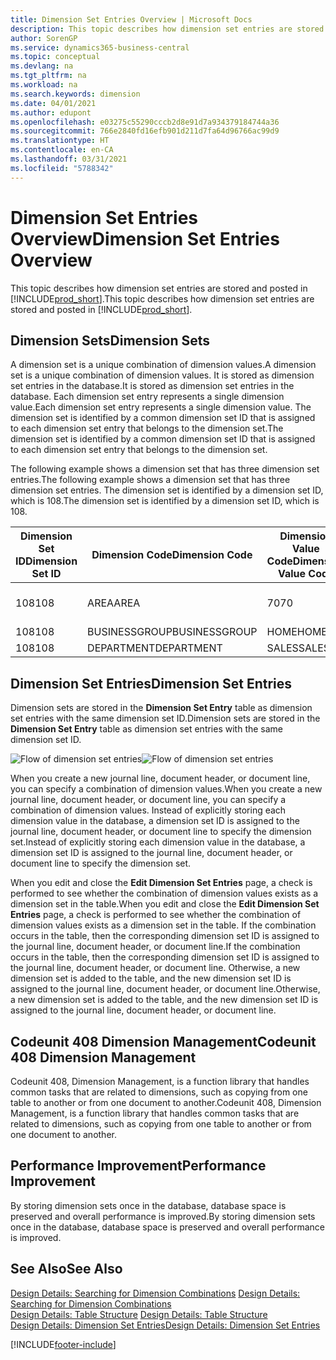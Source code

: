 ```yaml
---
title: Dimension Set Entries Overview | Microsoft Docs
description: This topic describes how dimension set entries are stored and posted in Dynamcis 365.
author: SorenGP
ms.service: dynamics365-business-central
ms.topic: conceptual
ms.devlang: na
ms.tgt_pltfrm: na
ms.workload: na
ms.search.keywords: dimension
ms.date: 04/01/2021
ms.author: edupont
ms.openlocfilehash: e03275c55290cccb2d8e91d7a934379184744a36
ms.sourcegitcommit: 766e2840fd16efb901d211d7fa64d96766ac99d9
ms.translationtype: HT
ms.contentlocale: en-CA
ms.lasthandoff: 03/31/2021
ms.locfileid: "5788342"
---
```

# <a name="dimension-set-entries-overview"></a><span data-ttu-id="2f762-103">Dimension Set Entries Overview</span><span class="sxs-lookup"><span data-stu-id="2f762-103">Dimension Set Entries Overview</span></span>
<span data-ttu-id="2f762-104">This topic describes how dimension set entries are stored and posted in [!INCLUDE[prod_short](includes/prod_short.md)].</span><span class="sxs-lookup"><span data-stu-id="2f762-104">This topic describes how dimension set entries are stored and posted in [!INCLUDE[prod_short](includes/prod_short.md)].</span></span>  

## <a name="dimension-sets"></a><span data-ttu-id="2f762-105">Dimension Sets</span><span class="sxs-lookup"><span data-stu-id="2f762-105">Dimension Sets</span></span>  
<span data-ttu-id="2f762-106">A dimension set is a unique combination of dimension values.</span><span class="sxs-lookup"><span data-stu-id="2f762-106">A dimension set is a unique combination of dimension values.</span></span> <span data-ttu-id="2f762-107">It is stored as dimension set entries in the database.</span><span class="sxs-lookup"><span data-stu-id="2f762-107">It is stored as dimension set entries in the database.</span></span> <span data-ttu-id="2f762-108">Each dimension set entry represents a single dimension value.</span><span class="sxs-lookup"><span data-stu-id="2f762-108">Each dimension set entry represents a single dimension value.</span></span> <span data-ttu-id="2f762-109">The dimension set is identified by a common dimension set ID that is assigned to each dimension set entry that belongs to the dimension set.</span><span class="sxs-lookup"><span data-stu-id="2f762-109">The dimension set is identified by a common dimension set ID that is assigned to each dimension set entry that belongs to the dimension set.</span></span>  

<span data-ttu-id="2f762-110">The following example shows a dimension set that has three dimension set entries.</span><span class="sxs-lookup"><span data-stu-id="2f762-110">The following example shows a dimension set that has three dimension set entries.</span></span> <span data-ttu-id="2f762-111">The dimension set is identified by a dimension set ID, which is 108.</span><span class="sxs-lookup"><span data-stu-id="2f762-111">The dimension set is identified by a dimension set ID, which is 108.</span></span>  

|<span data-ttu-id="2f762-112">Dimension Set ID</span><span class="sxs-lookup"><span data-stu-id="2f762-112">Dimension Set ID</span></span>|<span data-ttu-id="2f762-113">Dimension Code</span><span class="sxs-lookup"><span data-stu-id="2f762-113">Dimension Code</span></span>|<span data-ttu-id="2f762-114">Dimension Value Code</span><span class="sxs-lookup"><span data-stu-id="2f762-114">Dimension Value Code</span></span>|<span data-ttu-id="2f762-115">Dimension Value Name</span><span class="sxs-lookup"><span data-stu-id="2f762-115">Dimension Value Name</span></span>|  
|----------------------|--------------------|--------------------------|--------------------------|  
|<span data-ttu-id="2f762-116">108</span><span class="sxs-lookup"><span data-stu-id="2f762-116">108</span></span>|<span data-ttu-id="2f762-117">AREA</span><span class="sxs-lookup"><span data-stu-id="2f762-117">AREA</span></span>|<span data-ttu-id="2f762-118">70</span><span class="sxs-lookup"><span data-stu-id="2f762-118">70</span></span>|<span data-ttu-id="2f762-119">America North</span><span class="sxs-lookup"><span data-stu-id="2f762-119">America North</span></span>|  
|<span data-ttu-id="2f762-120">108</span><span class="sxs-lookup"><span data-stu-id="2f762-120">108</span></span>|<span data-ttu-id="2f762-121">BUSINESSGROUP</span><span class="sxs-lookup"><span data-stu-id="2f762-121">BUSINESSGROUP</span></span>|<span data-ttu-id="2f762-122">HOME</span><span class="sxs-lookup"><span data-stu-id="2f762-122">HOME</span></span>|<span data-ttu-id="2f762-123">Home</span><span class="sxs-lookup"><span data-stu-id="2f762-123">Home</span></span>|  
|<span data-ttu-id="2f762-124">108</span><span class="sxs-lookup"><span data-stu-id="2f762-124">108</span></span>|<span data-ttu-id="2f762-125">DEPARTMENT</span><span class="sxs-lookup"><span data-stu-id="2f762-125">DEPARTMENT</span></span>|<span data-ttu-id="2f762-126">SALES</span><span class="sxs-lookup"><span data-stu-id="2f762-126">SALES</span></span>|<span data-ttu-id="2f762-127">Sales</span><span class="sxs-lookup"><span data-stu-id="2f762-127">Sales</span></span>|  

## <a name="dimension-set-entries"></a><span data-ttu-id="2f762-128">Dimension Set Entries</span><span class="sxs-lookup"><span data-stu-id="2f762-128">Dimension Set Entries</span></span>  
<span data-ttu-id="2f762-129">Dimension sets are stored in the **Dimension Set Entry** table as dimension set entries with the same dimension set ID.</span><span class="sxs-lookup"><span data-stu-id="2f762-129">Dimension sets are stored in the **Dimension Set Entry** table as dimension set entries with the same dimension set ID.</span></span>  

<span data-ttu-id="2f762-130">![Flow of dimension set entries](media/dimensionentrynav7.png "Flow of dimension set entries")</span><span class="sxs-lookup"><span data-stu-id="2f762-130">![Flow of dimension set entries](media/dimensionentrynav7.png "Flow of dimension set entries")</span></span>  

<span data-ttu-id="2f762-131">When you create a new journal line, document header, or document line, you can specify a combination of dimension values.</span><span class="sxs-lookup"><span data-stu-id="2f762-131">When you create a new journal line, document header, or document line, you can specify a combination of dimension values.</span></span> <span data-ttu-id="2f762-132">Instead of explicitly storing each dimension value in the database, a dimension set ID is assigned to the journal line, document header, or document line to specify the dimension set.</span><span class="sxs-lookup"><span data-stu-id="2f762-132">Instead of explicitly storing each dimension value in the database, a dimension set ID is assigned to the journal line, document header, or document line to specify the dimension set.</span></span>  

<span data-ttu-id="2f762-133">When you edit and close the **Edit Dimension Set Entries** page, a check is performed to see whether the combination of dimension values exists as a dimension set in the table.</span><span class="sxs-lookup"><span data-stu-id="2f762-133">When you edit and close the **Edit Dimension Set Entries** page, a check is performed to see whether the combination of dimension values exists as a dimension set in the table.</span></span> <span data-ttu-id="2f762-134">If the combination occurs in the table, then the corresponding dimension set ID is assigned to the journal line, document header, or document line.</span><span class="sxs-lookup"><span data-stu-id="2f762-134">If the combination occurs in the table, then the corresponding dimension set ID is assigned to the journal line, document header, or document line.</span></span> <span data-ttu-id="2f762-135">Otherwise, a new dimension set is added to the table, and the new dimension set ID is assigned to the journal line, document header, or document line.</span><span class="sxs-lookup"><span data-stu-id="2f762-135">Otherwise, a new dimension set is added to the table, and the new dimension set ID is assigned to the journal line, document header, or document line.</span></span>

## <a name="codeunit-408-dimension-management"></a><span data-ttu-id="2f762-136">Codeunit 408 Dimension Management</span><span class="sxs-lookup"><span data-stu-id="2f762-136">Codeunit 408 Dimension Management</span></span>
<span data-ttu-id="2f762-137">Codeunit 408, Dimension Management, is a function library that handles common tasks that are related to dimensions, such as copying from one table to another or from one document to another.</span><span class="sxs-lookup"><span data-stu-id="2f762-137">Codeunit 408, Dimension Management, is a function library that handles common tasks that are related to dimensions, such as copying from one table to another or from one document to another.</span></span>

## <a name="performance-improvement"></a><span data-ttu-id="2f762-138">Performance Improvement</span><span class="sxs-lookup"><span data-stu-id="2f762-138">Performance Improvement</span></span>  
<span data-ttu-id="2f762-139">By storing dimension sets once in the database, database space is preserved and overall performance is improved.</span><span class="sxs-lookup"><span data-stu-id="2f762-139">By storing dimension sets once in the database, database space is preserved and overall performance is improved.</span></span>  

## <a name="see-also"></a><span data-ttu-id="2f762-140">See Also</span><span class="sxs-lookup"><span data-stu-id="2f762-140">See Also</span></span>
<span data-ttu-id="2f762-141">[Design Details: Searching for Dimension Combinations](design-details-searching-for-dimension-combinations.md) </span><span class="sxs-lookup"><span data-stu-id="2f762-141">[Design Details: Searching for Dimension Combinations](design-details-searching-for-dimension-combinations.md) </span></span>  
<span data-ttu-id="2f762-142">[Design Details: Table Structure](design-details-table-structure.md) </span><span class="sxs-lookup"><span data-stu-id="2f762-142">[Design Details: Table Structure](design-details-table-structure.md) </span></span>  
[<span data-ttu-id="2f762-143">Design Details: Dimension Set Entries</span><span class="sxs-lookup"><span data-stu-id="2f762-143">Design Details: Dimension Set Entries</span></span>](design-details-dimension-set-entries.md)   


[!INCLUDE[footer-include](includes/footer-banner.md)]
